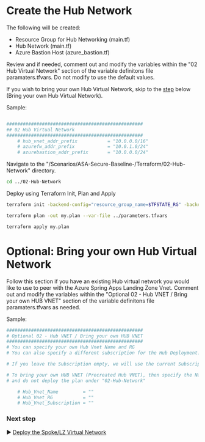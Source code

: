 # Create the Hub Network

The following will be created:
* Resource Group for Hub Networking (main.tf)
* Hub Network (main.tf)
* Azure Bastion Host (azure_bastion.tf)

Review and if needed, comment out and modify the variables within the "02 Hub Virtual Network" section of the variable definitons file paramaters.tfvars. Do not modify to use the default values. 

If you wish to bring your own Hub Virtual Network, skip to the [step](#optional-bring-your-own-hub-virtual-network) below (Bring your own Hub Virtual Network). 

Sample:

```bash

##################################################
## 02 Hub Virtual Network
##################################################
    # hub_vnet_addr_prefix           = "10.0.0.0/16"
    # azurefw_addr_prefix            = "10.0.1.0/24"
    # azurebastion_addr_prefix       = "10.0.0.0/24"

```

Navigate to the "/Scenarios/ASA-Secure-Baseline-/Terraform/02-Hub-Network" directory. 

```bash
cd ../02-Hub-Network
```
Deploy using Terraform Init, Plan and Apply

```bash
terraform init -backend-config="resource_group_name=$TFSTATE_RG" -backend-config="storage_account_name=$STORAGEACCOUNTNAME" -backend-config="container_name=$CONTAINERNAME"
```

```bash
terraform plan -out my.plan --var-file ../parameters.tfvars
```

```bash
terraform apply my.plan
```

# Optional: Bring your own Hub Virtual Network

Follow this section if you have an existing Hub virtual network you would like to use to peer with the Azure Spring Apps Landing Zone Vnet. Comment out and modify the variables within the "Optional 02 - Hub VNET / Bring your own HUB VNET" section of the variable definitons file paramaters.tfvars as needed.

Sample:

```bash 
##################################################
# Optional 02 - Hub VNET / Bring your own HUB VNET
##################################################
# You can specify your own Hub Vnet Name and RG
# You can also specify a different subscription for the Hub Deployment.

# If you leave the Subscription empty, we will use the current Subscription

# To bring your own HUB VNET (Precreated Hub VNET), then specify the Name/RG/Subscription below
# and do not deploy the plan under "02-Hub-Network"

    # Hub_Vnet_Name         = ""
    # Hub_Vnet_RG           = ""
    # Hub_Vnet_Subscription = ""

```


### Next step

:arrow_forward: [Deploy the Spoke/LZ Virtual Network](./03-LZ-Network.md)